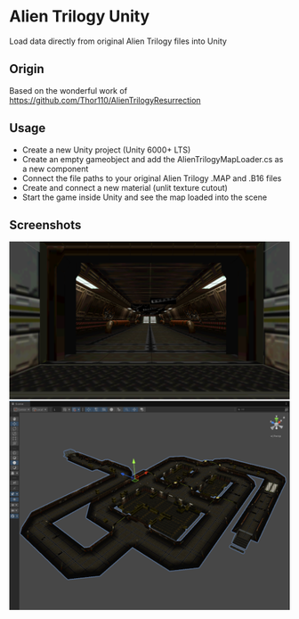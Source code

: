 # Alien Trilogy Unity
Load data directly from original Alien Trilogy files into Unity

## Origin
Based on the wonderful work of https://github.com/Thor110/AlienTrilogyResurrection

## Usage
* Create a new Unity project (Unity 6000+ LTS)
* Create an empty gameobject and add the AlienTrilogyMapLoader.cs as a new component
* Connect the file paths to your original Alien Trilogy .MAP and .B16 files
* Create and connect a new material (unlit texture cutout)
* Start the game inside Unity and see the map loaded into the scene

## Screenshots
![01](01.PNG)
![02](02.PNG)
